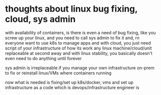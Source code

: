 # thoughts about linux bug fixing, cloud, sys admin

with availability of containers, is there is even a need of bug fixing,
like you screw up your linux, and you need to call sys admin to fix it
and, rn everyone want to use k8s to manage apps
and with cloud, you just need script of your infrastructure of how its
work
any linux machine/cloud/unit replaceable at second away
and with linux stability, you basically doesn't even need to do anything
until forever 

sys admin is irreplaceable if you manage your own infrastructure on-prem 
to fix or reinstall linux/VMs where containers running 

now what is needed is fixing/set up k8s/docker, vms 
and set up infrastructure as a code
which is devops/infrastructure engineer is
